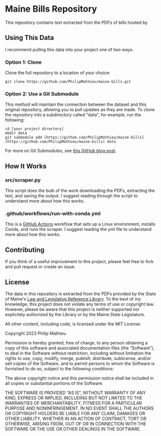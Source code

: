 # Maine Bills Repository

This repository contains text extracted from the PDFs of bills hosted by 

## Using This Data

I recommend pulling this data into your project one of two ways.

### Option 1: Clone

Clone the full repository to a location of your choice:
```
git clone https://github.com/PhilipMathieu/maine-bills.git
```

### Option 2: Use a Git Submodule

This method will maintain the connection between the dataset and this original repository, allowing you to pull updates as they are made. To clone the repository into a subdirectory called "data", for example, run the following:

```
cd [your project directory]
mkdir data
git submodule add [https://github.com/PhilipMathieu/maine-bills](https://github.com/PhilipMathieu/maine-bills) data
```

For more on Git Submodules, see [this GitHub blog post](https://github.blog/2016-02-01-working-with-submodules/).

## How It Works

### src/scraper.py

This script does the bulk of the work downloading the PDFs, extracting the text, and saving the output. I suggest reading through the script to understand more about how this works.

### .github/workflows/run-with-conda.yml
This is a [GitHub Actions](https://docs.github.com/en/actions) workflow that sets up a Linux environment, installs Conda, and runs the scraper. I suggest reading the yml file to understand more about how this works.

## Contributing

If you think of a useful improvement to this project, please feel free to fork and pull request or create an issue.

## License
The data in this repository is extracted from the PDFs provided by the State of Maine's [Law and Legislative Reference Library](https://legislature.maine.gov/lawLibrary). To the best of my knowledge, this project does not violate any terms of use or copyright law. However, please be aware that this project is neither supported nor explicitely authorized by the Library or by the Maine State Legislature.

All other content, including code, is licensed under the MIT License:

Copyright 2023 Philip Mathieu

Permission is hereby granted, free of charge, to any person obtaining a copy of this software and associated documentation files (the “Software”), to deal in the Software without restriction, including without limitation the rights to use, copy, modify, merge, publish, distribute, sublicense, and/or sell copies of the Software, and to permit persons to whom the Software is furnished to do so, subject to the following conditions:

The above copyright notice and this permission notice shall be included in all copies or substantial portions of the Software.

THE SOFTWARE IS PROVIDED “AS IS”, WITHOUT WARRANTY OF ANY KIND, EXPRESS OR IMPLIED, INCLUDING BUT NOT LIMITED TO THE WARRANTIES OF MERCHANTABILITY, FITNESS FOR A PARTICULAR PURPOSE AND NONINFRINGEMENT. IN NO EVENT SHALL THE AUTHORS OR COPYRIGHT HOLDERS BE LIABLE FOR ANY CLAIM, DAMAGES OR OTHER LIABILITY, WHETHER IN AN ACTION OF CONTRACT, TORT OR OTHERWISE, ARISING FROM, OUT OF OR IN CONNECTION WITH THE SOFTWARE OR THE USE OR OTHER DEALINGS IN THE SOFTWARE.

